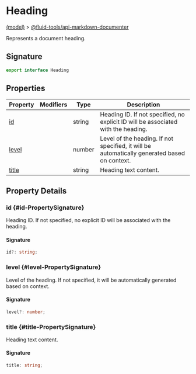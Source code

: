 
# Heading

[(model)](docs/index) &gt; [@fluid-tools/api-markdown-documenter](docs/api-markdown-documenter)

Represents a document heading.

## Signature

```typescript
export interface Heading 
```

## Properties

|  Property | Modifiers | Type | Description |
|  --- | --- | --- | --- |
|  [id](docs/api-markdown-documenter/heading#id-PropertySignature) |  | string | Heading ID. If not specified, no explicit ID will be associated with the heading. |
|  [level](docs/api-markdown-documenter/heading#level-PropertySignature) |  | number | Level of the heading. If not specified, it will be automatically generated based on context. |
|  [title](docs/api-markdown-documenter/heading#title-PropertySignature) |  | string | Heading text content. |

## Property Details

### id {#id-PropertySignature}

Heading ID. If not specified, no explicit ID will be associated with the heading.

#### Signature

```typescript
id?: string;
```

### level {#level-PropertySignature}

Level of the heading. If not specified, it will be automatically generated based on context.

#### Signature

```typescript
level?: number;
```

### title {#title-PropertySignature}

Heading text content.

#### Signature

```typescript
title: string;
```
